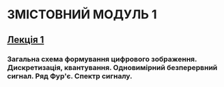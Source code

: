 # **ЗМІСТОВНИЙ МОДУЛЬ 1**
## [**Лекція 1**](_LEC_/Modulus_1/2021_CG_DIP_Mod_1_Lec_1.pdf)
### **Загальна схема формування цифрового зображення. Дискретизація, квантування. Одновимірний безперервний сигнал. Ряд Фур'є. Спектр сигналу.**
